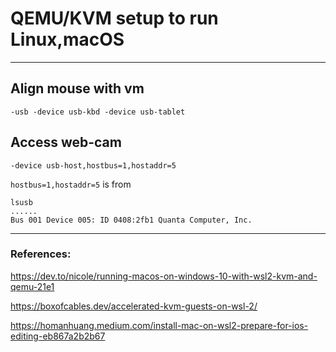 # QEMU/KVM setup to run Linux,macOS
---

## Align mouse with vm

```
-usb -device usb-kbd -device usb-tablet
```

## Access web-cam

```
-device usb-host,hostbus=1,hostaddr=5
```

`hostbus=1,hostaddr=5` is from 

```
lsusb
......
Bus 001 Device 005: ID 0408:2fb1 Quanta Computer, Inc.
```

---

### References:

https://dev.to/nicole/running-macos-on-windows-10-with-wsl2-kvm-and-qemu-21e1

https://boxofcables.dev/accelerated-kvm-guests-on-wsl-2/

https://homanhuang.medium.com/install-mac-on-wsl2-prepare-for-ios-editing-eb867a2b2b67
